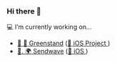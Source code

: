 ### Hi there 👋

💻  I’m currently working on...
- [🌱  🌳  Greenstand](https://www.greenstand.org) ([📱 iOS Project ](https://github.com/Greenstand/treetracker-ios))
- [💸. 🌍  Sendwave](https://www.sendwave.com) ([📱 iOS ](https://apps.apple.com/gb/app/sendwave-send-money-with-love/id846717081))
